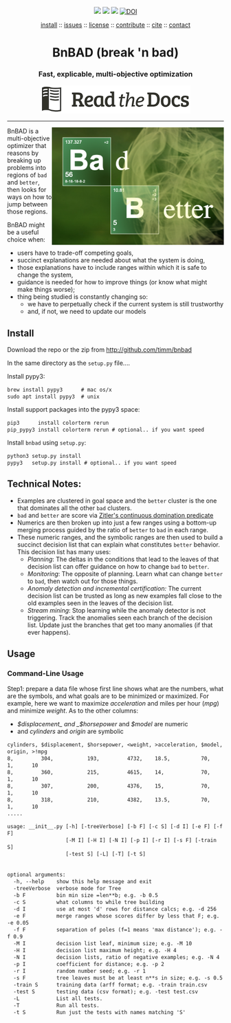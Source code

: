 <p align=center>
<a href="LICENSE.md"><img 
src="https://img.shields.io/badge/license-mit-red"></a> <img 
src="https://img.shields.io/badge/purpose-ai,se-blueviolet"> <a 
     href="https://travis-ci.org/github/timm/bnbad"> <img 
src="https://travis-ci.org/timm/bnbad.svg?branch=master"></a> <a
href="https://doi.org/10.5281/zenodo.3947026"><img 
src="https://zenodo.org/badge/DOI/10.5281/zenodo.3947026.svg" alt="DOI"></a>
</p>
<p align=center>
<a
href="#install">install</a> :: <a
href="https://github.com/timm/bnbad/issues">issues</a> :: <a
href="LICENSE.md">license</a> :: <a
href="CONTRIBUTING.md">contribute</a> :: <a
href="CITATION.md">cite</a> ::  <a
href="CONTACT.md">contact</a>  
</p>

<h1 align=center>BnBAD (break 'n bad)</h3>
<h3 align=center> Fast, explicable, multi-objective optimization</h3> 
<p align=center>
<a href="http://menzies.us/bnbad"><img 
   src="docs/readdocs.png" width=350></a>
</p>
<hr>

<img  align=right width=400 src="docs/letscook.png">


BnBAD is a multi-objective optimizer
that reasons by breaking up problems into regions of `bad` and
`better`, then looks for ways on how to jump between those regions.

BnBAD might be a useful choice when:

- users have to trade-off competing goals, 
- succinct explanations are needed about what the system is doing,
- those explanations have to include ranges within which it is safe
  to change the system, 
- guidance is needed for how to improve things
  (or know what might make things worse); 
- thing being studied is constantly changing so:
   - we have to perpetually check if the current system is still trustworthy
   - and, if not, we need to update our models

## Install

Download the repo or the zip from http://github.com/timm/bnbad

In the same directory as the `setup.py` file....

Install pypy3:

    brew install pypy3      # mac os/x
    sudo apt install pypy3  # unix

Install support packages into the pypy3 space:

    pip3      install colorterm rerun
    pip_pypy3 install colorterm rerun # optional.. if you want speed

Install `bnbad` using `setup.py`:

    python3 setup.py install
    pypy3   setup.py install # optional.. if you want speed

## Technical Notes: 

- Examples are clustered in goal
  space and the `better` cluster is the one that dominates all the
  other `bad` clusters.
- `bad` and `better` are score via [Zitler's continuous domination predicate](docs/index.html#bnbad.Tab.better)
- Numerics are then broken up into just a few ranges
  using a bottom-up merging process
  guided by the ratio of `better` to `bad`  in each range. 
- These numeric ranges,
  and the symbolic ranges are then used to build a succinct decision list
  that can explain what constitutes `better` behavior. 
  This decision list has many uses:
    - _Planning_: The deltas in the conditions that lead to the leaves of that decision list can
      offer guidance on how to change
      `bad` to `better`. 
    - _Monitoring_: The opposite of planning. Learn what can change `better`
      to `bad`, then watch out for those things.
    - _Anomaly detection and incremental certification:_ 
     The current decision list can be trusted as long as new examples 
     fall close to the old examples seen in the leaves of the decision list.
    - _Stream mining_: Stop learning while the anomaly detector is not
      triggering. Track the anomalies seen each branch of the decision list.
      Update just the branches that get too many anomalies (if that ever happens).

## Usage

### Command-Line Usage

Step1: prepare a data file whose first line shows what
are the numbers, what are the symbols, and what
goals are to be
minimized or maximized. For example, here we want to
maximize _acceleration_ and miles per hour (_mpg_) and minimize _weight_.
As to the other columns:

-  _$displacement_ and _$horsepower_ and _$model_ are numeric
- and _cylinders_ and _origin_ are symbolic

```csv
cylinders, $displacement, $horsepower, <weight, >acceleration, $model,  origin, >!mpg
8,         304,           193,         4732,    18.5,          70,      1,      10
8,         360,           215,         4615,    14,            70,      1,      10
8,         307,           200,         4376,    15,            70,      1,      10
8,         318,           210,         4382,    13.5,          70,      1,      10
.....
```

```
usage: __init__.py [-h] [-treeVerbose] [-b F] [-c S] [-d I] [-e F] [-f F]
                   [-M I] [-H I] [-N I] [-p I] [-r I] [-s F] [-train S]
                   [-test S] [-L] [-T] [-t S]


optional arguments:
  -h, --help    show this help message and exit
  -treeVerbose  verbose mode for Tree
  -b F          bin min size =len**b; e.g. -b 0.5
  -c S          what columns to while tree building
  -d I          use at most 'd' rows for distance calcs; e.g. -d 256
  -e F          merge ranges whose scores differ by less that F; e.g. -e 0.05
  -f F          separation of poles (f=1 means 'max distance'); e.g. -f 0.9
  -M I          decision list leaf, minimum size; e.g. -M 10
  -H I          decision list maximum height; e.g. -H 4
  -N I          decision lists, ratio of negative examples; e.g. -N 4
  -p I          coefficient for distance; e.g. -p 2
  -r I          random number seed; e.g. -r 1
  -s F          tree leaves must be at least n**s in size; e.g. -s 0.5
  -train S      training data (arff format; e.g. -train train.csv
  -test S       testing data (csv format); e.g. -test test.csv
  -L            List all tests.
  -T            Run all tests.
  -t S          Run just the tests with names matching 'S'
```
